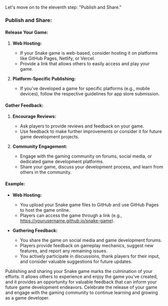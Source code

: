 Let's move on to the eleventh step: "Publish and Share."

### Publish and Share:

#### Release Your Game:
1. **Web Hosting:**
   - If your Snake game is web-based, consider hosting it on platforms like GitHub Pages, Netlify, or Vercel.
   - Provide a link that allows others to easily access and play your game.

2. **Platform-Specific Publishing:**
   - If you've developed a game for specific platforms (e.g., mobile devices), follow the respective guidelines for app store submission.

#### Gather Feedback:
1. **Encourage Reviews:**
   - Ask players to provide reviews and feedback on your game.
   - Use feedback to make further improvements or consider it for future game development projects.

2. **Community Engagement:**
   - Engage with the gaming community on forums, social media, or dedicated game development platforms.
   - Share your game, discuss your development process, and learn from others in the community.

#### Example:
- **Web Hosting:**
   - You upload your Snake game files to GitHub and use GitHub Pages to host the game online.
   - Players can access the game through a link (e.g., https://yourusername.github.io/snake-game).

- **Gathering Feedback:**
   - You share the game on social media and game development forums.
   - Players provide feedback on gameplay mechanics, suggest new features, and report any remaining issues.
   - You actively participate in discussions, thank players for their input, and consider valuable suggestions for future updates.

Publishing and sharing your Snake game marks the culmination of your efforts. It allows others to experience and enjoy the game you've created, and it provides an opportunity for valuable feedback that can inform your future game development endeavors. Celebrate the release of your game and engage with the gaming community to continue learning and growing as a game developer.